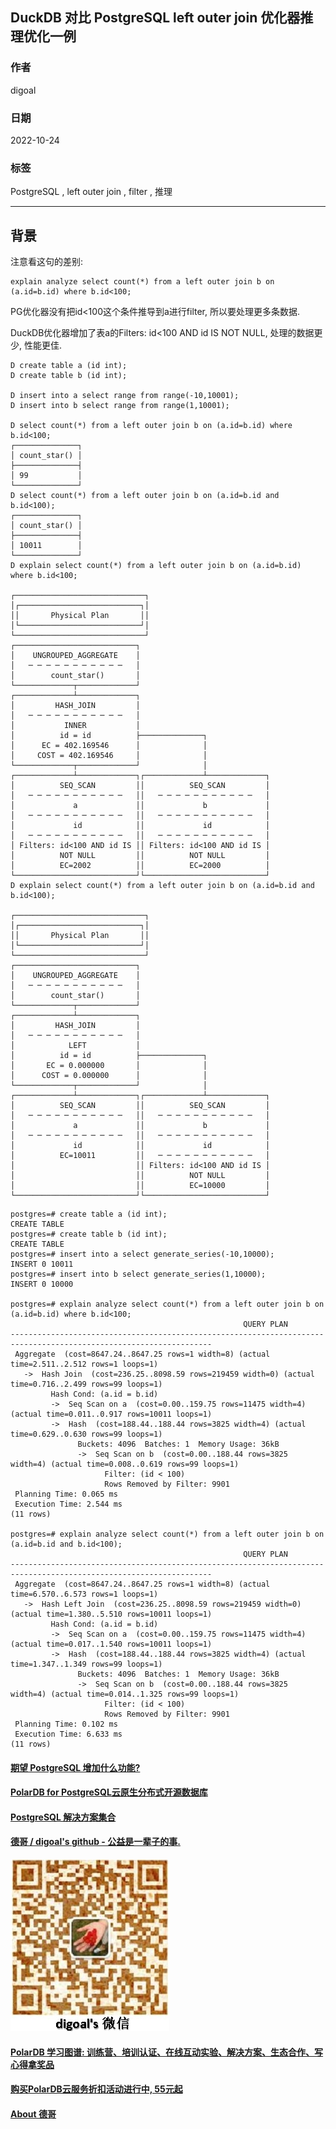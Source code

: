 ## DuckDB 对比 PostgreSQL left outer join 优化器推理优化一例      
                  
### 作者                  
digoal                  
                  
### 日期                  
2022-10-24                  
                  
### 标签                  
PostgreSQL , left outer join , filter , 推理       
                  
----                  
                  
## 背景             
注意看这句的差别:  
  
```  
explain analyze select count(*) from a left outer join b on (a.id=b.id) where b.id<100;  
```  
  
PG优化器没有把id<100这个条件推导到a进行filter, 所以要处理更多条数据.  
  
DuckDB优化器增加了表a的Filters: id<100 AND id IS NOT NULL, 处理的数据更少, 性能更佳.  
  
  
```  
D create table a (id int);  
D create table b (id int);  
  
D insert into a select range from range(-10,10001);  
D insert into b select range from range(1,10001);  
  
D select count(*) from a left outer join b on (a.id=b.id) where b.id<100;  
┌──────────────┐  
│ count_star() │  
├──────────────┤  
│ 99           │  
└──────────────┘  
D select count(*) from a left outer join b on (a.id=b.id and b.id<100);  
┌──────────────┐  
│ count_star() │  
├──────────────┤  
│ 10011        │  
└──────────────┘  
D explain select count(*) from a left outer join b on (a.id=b.id) where b.id<100;  
  
┌─────────────────────────────┐  
│┌───────────────────────────┐│  
││       Physical Plan       ││  
│└───────────────────────────┘│  
└─────────────────────────────┘  
┌───────────────────────────┐                               
│    UNGROUPED_AGGREGATE    │                               
│   ─ ─ ─ ─ ─ ─ ─ ─ ─ ─ ─   │                               
│        count_star()       │                               
└─────────────┬─────────────┘                                                            
┌─────────────┴─────────────┐                               
│         HASH_JOIN         │                               
│   ─ ─ ─ ─ ─ ─ ─ ─ ─ ─ ─   │                               
│           INNER           │                               
│          id = id          ├──────────────┐                
│      EC = 402.169546      │              │                
│     COST = 402.169546     │              │                
└─────────────┬─────────────┘              │                                             
┌─────────────┴─────────────┐┌─────────────┴─────────────┐  
│          SEQ_SCAN         ││          SEQ_SCAN         │  
│   ─ ─ ─ ─ ─ ─ ─ ─ ─ ─ ─   ││   ─ ─ ─ ─ ─ ─ ─ ─ ─ ─ ─   │  
│             a             ││             b             │  
│   ─ ─ ─ ─ ─ ─ ─ ─ ─ ─ ─   ││   ─ ─ ─ ─ ─ ─ ─ ─ ─ ─ ─   │  
│             id            ││             id            │  
│   ─ ─ ─ ─ ─ ─ ─ ─ ─ ─ ─   ││   ─ ─ ─ ─ ─ ─ ─ ─ ─ ─ ─   │  
│ Filters: id<100 AND id IS ││ Filters: id<100 AND id IS │  
│          NOT NULL         ││          NOT NULL         │  
│          EC=2002          ││          EC=2000          │  
└───────────────────────────┘└───────────────────────────┘                               
D explain select count(*) from a left outer join b on (a.id=b.id and b.id<100);  
  
┌─────────────────────────────┐  
│┌───────────────────────────┐│  
││       Physical Plan       ││  
│└───────────────────────────┘│  
└─────────────────────────────┘  
┌───────────────────────────┐                               
│    UNGROUPED_AGGREGATE    │                               
│   ─ ─ ─ ─ ─ ─ ─ ─ ─ ─ ─   │                               
│        count_star()       │                               
└─────────────┬─────────────┘                                                            
┌─────────────┴─────────────┐                               
│         HASH_JOIN         │                               
│   ─ ─ ─ ─ ─ ─ ─ ─ ─ ─ ─   │                               
│            LEFT           │                               
│          id = id          ├──────────────┐                
│       EC = 0.000000       │              │                
│      COST = 0.000000      │              │                
└─────────────┬─────────────┘              │                                             
┌─────────────┴─────────────┐┌─────────────┴─────────────┐  
│          SEQ_SCAN         ││          SEQ_SCAN         │  
│   ─ ─ ─ ─ ─ ─ ─ ─ ─ ─ ─   ││   ─ ─ ─ ─ ─ ─ ─ ─ ─ ─ ─   │  
│             a             ││             b             │  
│   ─ ─ ─ ─ ─ ─ ─ ─ ─ ─ ─   ││   ─ ─ ─ ─ ─ ─ ─ ─ ─ ─ ─   │  
│             id            ││             id            │  
│          EC=10011         ││   ─ ─ ─ ─ ─ ─ ─ ─ ─ ─ ─   │  
│                           ││ Filters: id<100 AND id IS │  
│                           ││          NOT NULL         │  
│                           ││          EC=10000         │  
└───────────────────────────┘└───────────────────────────┘    
```  
  
```  
postgres=# create table a (id int);  
CREATE TABLE  
postgres=# create table b (id int);  
CREATE TABLE  
postgres=# insert into a select generate_series(-10,10000);  
INSERT 0 10011  
postgres=# insert into b select generate_series(1,10000);  
INSERT 0 10000  
  
postgres=# explain analyze select count(*) from a left outer join b on (a.id=b.id) where b.id<100;  
                                                    QUERY PLAN                                                       
-------------------------------------------------------------------------------------------------------------------  
 Aggregate  (cost=8647.24..8647.25 rows=1 width=8) (actual time=2.511..2.512 rows=1 loops=1)  
   ->  Hash Join  (cost=236.25..8098.59 rows=219459 width=0) (actual time=0.716..2.499 rows=99 loops=1)  
         Hash Cond: (a.id = b.id)  
         ->  Seq Scan on a  (cost=0.00..159.75 rows=11475 width=4) (actual time=0.011..0.917 rows=10011 loops=1)  
         ->  Hash  (cost=188.44..188.44 rows=3825 width=4) (actual time=0.629..0.630 rows=99 loops=1)  
               Buckets: 4096  Batches: 1  Memory Usage: 36kB  
               ->  Seq Scan on b  (cost=0.00..188.44 rows=3825 width=4) (actual time=0.008..0.619 rows=99 loops=1)  
                     Filter: (id < 100)  
                     Rows Removed by Filter: 9901  
 Planning Time: 0.065 ms  
 Execution Time: 2.544 ms  
(11 rows)  
  
postgres=# explain analyze select count(*) from a left outer join b on (a.id=b.id and b.id<100);  
                                                    QUERY PLAN                                                       
-------------------------------------------------------------------------------------------------------------------  
 Aggregate  (cost=8647.24..8647.25 rows=1 width=8) (actual time=6.570..6.573 rows=1 loops=1)  
   ->  Hash Left Join  (cost=236.25..8098.59 rows=219459 width=0) (actual time=1.380..5.510 rows=10011 loops=1)  
         Hash Cond: (a.id = b.id)  
         ->  Seq Scan on a  (cost=0.00..159.75 rows=11475 width=4) (actual time=0.017..1.540 rows=10011 loops=1)  
         ->  Hash  (cost=188.44..188.44 rows=3825 width=4) (actual time=1.347..1.349 rows=99 loops=1)  
               Buckets: 4096  Batches: 1  Memory Usage: 36kB  
               ->  Seq Scan on b  (cost=0.00..188.44 rows=3825 width=4) (actual time=0.014..1.325 rows=99 loops=1)  
                     Filter: (id < 100)  
                     Rows Removed by Filter: 9901  
 Planning Time: 0.102 ms  
 Execution Time: 6.633 ms  
(11 rows)  
```  
  
  
#### [期望 PostgreSQL 增加什么功能?](https://github.com/digoal/blog/issues/76 "269ac3d1c492e938c0191101c7238216")
  
  
#### [PolarDB for PostgreSQL云原生分布式开源数据库](https://github.com/ApsaraDB/PolarDB-for-PostgreSQL "57258f76c37864c6e6d23383d05714ea")
  
  
#### [PostgreSQL 解决方案集合](https://yq.aliyun.com/topic/118 "40cff096e9ed7122c512b35d8561d9c8")
  
  
#### [德哥 / digoal's github - 公益是一辈子的事.](https://github.com/digoal/blog/blob/master/README.md "22709685feb7cab07d30f30387f0a9ae")
  
  
![digoal's wechat](../pic/digoal_weixin.jpg "f7ad92eeba24523fd47a6e1a0e691b59")
  
  
#### [PolarDB 学习图谱: 训练营、培训认证、在线互动实验、解决方案、生态合作、写心得拿奖品](https://www.aliyun.com/database/openpolardb/activity "8642f60e04ed0c814bf9cb9677976bd4")
  
  
#### [购买PolarDB云服务折扣活动进行中, 55元起](https://www.aliyun.com/activity/new/polardb-yunparter?userCode=bsb3t4al "e0495c413bedacabb75ff1e880be465a")
  
  
#### [About 德哥](https://github.com/digoal/blog/blob/master/me/readme.md "a37735981e7704886ffd590565582dd0")
  

